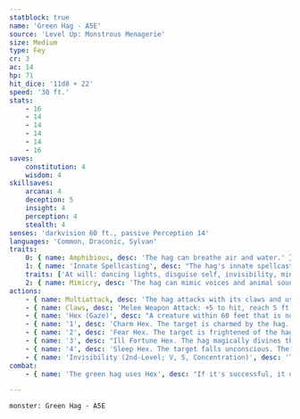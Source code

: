 ```yaml
---
statblock: true
name: 'Green Hag - A5E'
source: 'Level Up: Monstrous Menagerie'
size: Medium
type: Fey
cr: 3
ac: 14
hp: 71
hit_dice: '11d8 + 22'
speed: '30 ft.'
stats:
    - 16
    - 14
    - 14
    - 14
    - 14
    - 16
saves:
    constitution: 4
    wisdom: 4
skillsaves:
    arcana: 4
    deception: 5
    insight: 4
    perception: 4
    stealth: 4
senses: 'darkvision 60 ft., passive Perception 14'
languages: 'Common, Draconic, Sylvan'
traits:
    0: { name: Amphibious, desc: 'The hag can breathe air and water.' }
    1: { name: 'Innate Spellcasting', desc: "The hag's innate spellcasting ability is Charisma (spell save DC 13). It can innately cast the following spells, requiring no material components:" }
    traits: ['At will: dancing lights, disguise self, invisibility, minor illusion', '1/day: geas']
    2: { name: Mimicry, desc: 'The hag can mimic voices and animal sounds. Recognizing the sounds as imitation requires a DC 13 Insight check.' }
actions:
    - { name: Multiattack, desc: 'The hag attacks with its claws and uses Hex.' }
    - { name: Claws, desc: 'Melee Weapon Attack: +5 to hit, reach 5 ft., one target. Hit: 12 (2d8 + 3) slashing damage.' }
    - { name: 'Hex (Gaze)', desc: "A creature within 60 feet that is not already under a hag's hex makes a DC 13 Wisdom saving throw. A creature under an obligation to the hag automatically fails this saving throw. On a failed saving throw, the target is cursed with a magical hex that lasts 30 days. The curse ends early if the target suffers harm from the hag or if the hag ends it as an action. Roll 1d4:" }
    - { name: '1', desc: 'Charm Hex. The target is charmed by the hag.' }
    - { name: '2', desc: 'Fear Hex. The target is frightened of the hag.' }
    - { name: '3', desc: "Ill Fortune Hex. The hag magically divines the target's activities. Whenever the target attempts a long-duration task such as a craft or downtime activity, the hag can cause the activity to fail." }
    - { name: '4', desc: 'Sleep Hex. The target falls unconscious. The curse ends early if the target takes damage or if a creature uses an action to shake it awake.' }
    - { name: 'Invisibility (2nd-Level; V, S, Concentration)', desc: 'The hag is invisible for 1 hour. The spell ends if the hag attacks, uses Hex, or casts a spell.' }
combat:
    - { name: 'The green hag uses Hex', desc: "If it's successful, it uses its claws on a different target if one is available. If bloodied, the hag turns invisible and tries to escape." }

---
```

```statblock
monster: Green Hag - A5E
```

